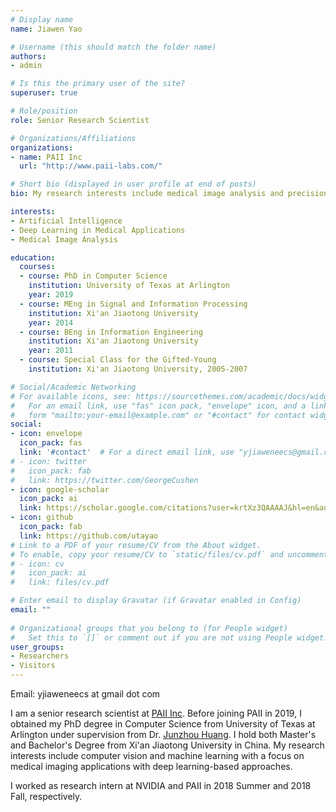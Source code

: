 ```yaml
---
# Display name
name: Jiawen Yao

# Username (this should match the folder name)
authors:
- admin

# Is this the primary user of the site?
superuser: true

# Role/position
role: Senior Research Scientist

# Organizations/Affiliations
organizations:
- name: PAII Inc
  url: "http://www.paii-labs.com/"

# Short bio (displayed in user profile at end of posts)
bio: My research interests include medical image analysis and precision medicine.

interests:
- Artificial Intelligence
- Deep Learning in Medical Applications
- Medical Image Analysis

education:
  courses:
  - course: PhD in Computer Science
    institution: University of Texas at Arlington
    year: 2019
  - course: MEng in Signal and Information Processing
    institution: Xi'an Jiaotong University
    year: 2014
  - course: BEng in Information Engineering
    institution: Xi'an Jiaotong University
    year: 2011
  - course: Special Class for the Gifted-Young
    institution: Xi'an Jiaotong University, 2005-2007

# Social/Academic Networking
# For available icons, see: https://sourcethemes.com/academic/docs/widgets/#icons
#   For an email link, use "fas" icon pack, "envelope" icon, and a link in the
#   form "mailto:your-email@example.com" or "#contact" for contact widget.
social:
- icon: envelope
  icon_pack: fas
  link: '#contact'  # For a direct email link, use "yjiaweneecs@gmail.com".
# - icon: twitter
#   icon_pack: fab
#   link: https://twitter.com/GeorgeCushen
- icon: google-scholar
  icon_pack: ai
  link: https://scholar.google.com/citations?user=krtXz3QAAAAJ&hl=en&authuser=1
- icon: github
  icon_pack: fab
  link: https://github.com/utayao
# Link to a PDF of your resume/CV from the About widget.
# To enable, copy your resume/CV to `static/files/cv.pdf` and uncomment the lines below.  
# - icon: cv
#   icon_pack: ai
#   link: files/cv.pdf

# Enter email to display Gravatar (if Gravatar enabled in Config)
email: ""
  
# Organizational groups that you belong to (for People widget)
#   Set this to `[]` or comment out if you are not using People widget.  
user_groups:
- Researchers
- Visitors
---
```

Email: yjiaweneecs at gmail dot com

I am a senior research scientist at [PAII Inc](http://www.paii-labs.com/). Before joining PAII in 2019, I obtained my PhD degree in Computer Science from University of Texas at Arlington under supervision from Dr. [Junzhou Huang](http://ranger.uta.edu/~huang/). I hold both Master's and Bachelor's Degree from Xi'an Jiaotong University in China. My research interests include computer vision and machine learning with a focus on medical imaging applications with deep learning-based approaches.

I worked as research intern at NVIDIA and PAII in 2018 Summer and 2018 Fall, respectively.


